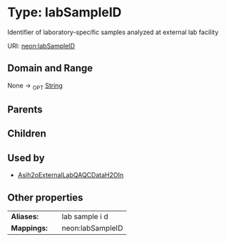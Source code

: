 
# Type: labSampleID


Identifier of laboratory-specific samples analyzed at external lab facility

URI: [neon:labSampleID](https://data.neonscience.org/labSampleID)


## Domain and Range

None ->  <sub>OPT</sub> [String](types/String.md)

## Parents


## Children


## Used by

 * [Asih2oExternalLabQAQCDataH2OIn](Asih2oExternalLabQAQCDataH2OIn.md)

## Other properties

|  |  |  |
| --- | --- | --- |
| **Aliases:** | | lab sample i d |
| **Mappings:** | | neon:labSampleID |

